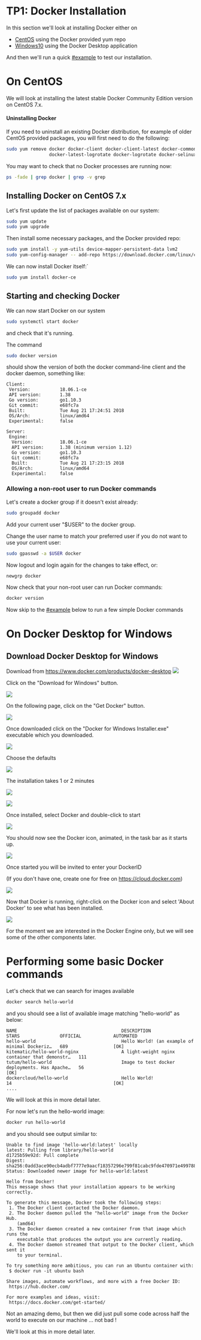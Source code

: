 # TP1: Docker Installation

In this section we'll look at installing Docker either on
- [CentOS](#install_d_centos) using the Docker provided yum repo
- [Windows10](#install_dd_windows) using the Docker Desktop application

And then we'll run a quick [#example](#example) to test our installation.

<div id="install_d_centos">

# On CentOS

We will look at installing the latest stable Docker Community Edition version on CentOS 7.x.

#### Uninstalling Docker

If you need to uninstall an existing Docker distribution, for example of older CentOS provided packages, you will first need to do the following:

```sh
sudo yum remove docker docker-client docker-client-latest docker-common docker-latest \
                docker-latest-logrotate docker-logrotate docker-selinux docker-engine-selinux docker-engine
```

You may want to check that no Docker processes are running now:
```sh
ps -fade | grep docker | grep -v grep
```

## Installing Docker on CentOS 7.x

Let's first update the list of packages available on our system:
```sh
sudo yum update
sudo yum upgrade
```

Then install some necessary packages, and the Docker provided repo:
```sh
sudo yum install -y yum-utils device-mapper-persistent-data lvm2
sudo yum-config-manager -- add-repo https://download.docker.com/linux/centos/docker-ce.repo
```
We can now install Docker itself:`
```sh
sudo yum install docker-ce
```

## Starting and checking Docker

We can now start Docker on our system
```sh
sudo systemctl start docker
```

and check that it's running.

The command
```sh
sudo docker version
```
should show the version of both the docker command-line client and the docker daemon, something like:
```
Client:
 Version:           18.06.1-ce
 API version:       1.38
 Go version:        go1.10.3
 Git commit:        e68fc7a
 Built:             Tue Aug 21 17:24:51 2018
 OS/Arch:           linux/amd64
 Experimental:      false

Server:
 Engine:
  Version:          18.06.1-ce
  API version:      1.38 (minimum version 1.12)
  Go version:       go1.10.3
  Git commit:       e68fc7a
  Built:            Tue Aug 21 17:23:15 2018
  OS/Arch:          linux/amd64
  Experimental:     false
  ```

### Allowing a non-root user to run Docker commands

Let's create a docker group if it doesn't exist already:
```sh
sudo groupadd docker
```

Add your current user "$USER" to the docker group.

Change the user name to match your preferred user if you do not want to use your current user:
```sh
sudo gpasswd -a $USER docker
```

Now logout and login again for the changes to take effect, or:
```sh
newgrp docker
```

Now check that your non-root user can run Docker commands:
```sh
docker version
```

Now skip to the [#example](#example) below to run a few simple Docker commands

<div id="install_dd_windows">

# On Docker Desktop for Windows

## Download Docker Desktop for Windows

Download from https://www.docker.com/products/docker-desktop
![](images/DockerDesktop_download.png)

Click on the "Download for Windows" button.

![](images/DockerDesktop_download_2.png)

On the following page, click on the "Get Docker" button.

![](images/DockerDesktop_download_3.png)

Once downloaded click on the "Docker for Windows Installer.exe" executable which you downloaded.

![](images/DockerDesktop_install_1.png)

Choose the defaults

![](images/DockerDesktop_install_2.png)

The installation takes 1 or 2 minutes

![](images/DockerDesktop_install_3.png)

![](images/DockerDesktop_install_4.png)

Once installed, select Docker and double-click to start

![](images/DockerDesktop_install_5.png)

You should now see the Docker icon, animated, in the task bar as it starts up.

![](images/DockerDesktop_install_6.png)

Once started you will be invited to enter your DockerID

(If you don't have one, create one for free on https://cloud.docker.com)

![](images/DockerDesktop_install_7.png)

Now that Docker is running, right-click on the Docker icon and select 'About Docker' to see what has been installed.

![](images/DockerDesktop_install_8.png)

For the moment we are interested in the Docker Engine only, but we will see some of the other components later.


<div id="example">

# Performing some basic Docker commands

Let's check that we can search for images available
```sh
docker search hello-world
```

and you should see a list of available image matching "hello-world" as below:
```
NAME                                       DESCRIPTION                                     STARS               OFFICIAL            AUTOMATED
hello-world                                Hello World! (an example of minimal Dockeriz…   689                 [OK]
kitematic/hello-world-nginx                A light-weight nginx container that demonstr…   111
tutum/hello-world                          Image to test docker deployments. Has Apache…   56                                      [OK]
dockercloud/hello-world                    Hello World!                                    14                                      [OK]
....
```
We will look at this in more detail later.


For now let's run the hello-world image:
```sh
docker run hello-world
```

and you should see output similar to:
```
Unable to find image 'hello-world:latest' locally
latest: Pulling from library/hello-world
d1725b59e92d: Pull complete
Digest: sha256:0add3ace90ecb4adbf7777e9aacf18357296e799f81cabc9fde470971e499788
Status: Downloaded newer image for hello-world:latest

Hello from Docker!
This message shows that your installation appears to be working correctly.

To generate this message, Docker took the following steps:
 1. The Docker client contacted the Docker daemon.
 2. The Docker daemon pulled the "hello-world" image from the Docker Hub.
    (amd64)
 3. The Docker daemon created a new container from that image which runs the
    executable that produces the output you are currently reading.
 4. The Docker daemon streamed that output to the Docker client, which sent it
    to your terminal.

To try something more ambitious, you can run an Ubuntu container with:
 $ docker run -it ubuntu bash

Share images, automate workflows, and more with a free Docker ID:
 https://hub.docker.com/

For more examples and ideas, visit:
 https://docs.docker.com/get-started/
```

Not an amazing demo, but then we did just pull some code across half the world to execute on our machine ... not bad !

We'll look at this in more detail later.
